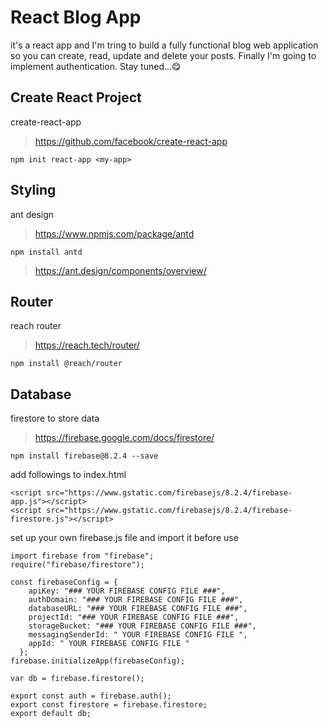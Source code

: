 # React Blog App
it's a react app and I'm tring to build a fully functional blog web application so you can create, read, update and delete your posts. Finally I'm going to implement authentication. Stay tuned...😋

## Create React Project
create-react-app
> https://github.com/facebook/create-react-app
```
npm init react-app <my-app>
```

## Styling
ant design
> https://www.npmjs.com/package/antd
```
npm install antd
```
> https://ant.design/components/overview/

## Router
reach router
> https://reach.tech/router/
```
npm install @reach/router
```

## Database
firestore to store data
> https://firebase.google.com/docs/firestore/
```
npm install firebase@8.2.4 --save
```
add followings to index.html
```
<script src="https://www.gstatic.com/firebasejs/8.2.4/firebase-app.js"></script>
<script src="https://www.gstatic.com/firebasejs/8.2.4/firebase-firestore.js"></script>
```
set up your own firebase.js file and import it before use
```
import firebase from "firebase";
require("firebase/firestore");

const firebaseConfig = {
    apiKey: "### YOUR FIREBASE CONFIG FILE ###",
    authDomain: "### YOUR FIREBASE CONFIG FILE ###",
    databaseURL: "### YOUR FIREBASE CONFIG FILE ###",
    projectId: "### YOUR FIREBASE CONFIG FILE ###",
    storageBucket: "### YOUR FIREBASE CONFIG FILE ###",
    messagingSenderId: " YOUR FIREBASE CONFIG FILE ",
    appId: " YOUR FIREBASE CONFIG FILE "
  };
firebase.initializeApp(firebaseConfig);

var db = firebase.firestore();

export const auth = firebase.auth();
export const firestore = firebase.firestore;
export default db;
```
